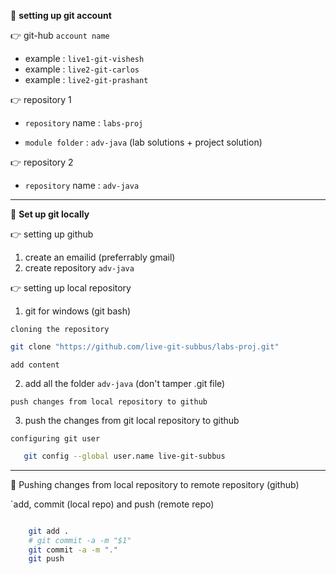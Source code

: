 :beginner: **setting up git account**

:point_right: git-hub `account name`

- example : `live1-git-vishesh`
- example : `live2-git-carlos`
- example : `live2-git-prashant`

:point_right: repository 1

- `repository` name : `labs-proj`

- `module folder` : `adv-java` (lab solutions + project solution)

:point_right: repository 2

- `repository` name : `adv-java`

---

:beginner: **Set up git locally**

:point_right: setting up github

1. create an emailid (preferrably gmail)
2. create repository `adv-java`

:point_right: setting up local repository

1. git for windows (git bash)

`cloning the repository`

```sh
git clone "https://github.com/live-git-subbus/labs-proj.git"
```

`add content`

2. add all the folder `adv-java` (don't tamper .git file)

`push changes from local repository to github`

3. push the changes from git local repository to github

`configuring git user`

```sh
   git config --global user.name live-git-subbus
```

---

:beginner: Pushing changes from local repository to remote repository (github)

`add, commit (local repo) and push (remote repo)

```sh

    git add .
    # git commit -a -m "$1"
    git commit -a -m "."
    git push
```
